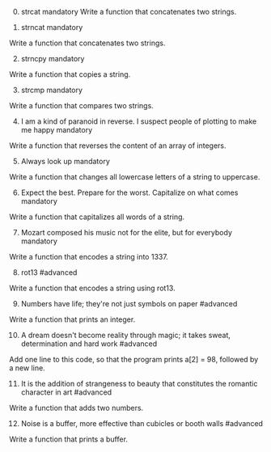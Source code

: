 
0. strcat
mandatory
Write a function that concatenates two strings.

1. strncat
mandatory

Write a function that concatenates two strings.

2. strncpy
mandatory

Write a function that copies a string.

3. strcmp
mandatory

Write a function that compares two strings.

4. I am a kind of paranoid in reverse. I suspect people of plotting to make me happy
mandatory

Write a function that reverses the content of an array of integers.

5. Always look up
mandatory

Write a function that changes all lowercase letters of a string to uppercase.

6. Expect the best. Prepare for the worst. Capitalize on what comes
mandatory

Write a function that capitalizes all words of a string.

7. Mozart composed his music not for the elite, but for everybody
mandatory

Write a function that encodes a string into 1337.

8. rot13
#advanced

Write a function that encodes a string using rot13.

9. Numbers have life; they're not just symbols on paper
#advanced

Write a function that prints an integer.

10. A dream doesn't become reality through magic; it takes sweat, determination and hard work
#advanced

Add one line to this code, so that the program prints a[2] = 98, followed by a new line.

11. It is the addition of strangeness to beauty that constitutes the romantic character in art
#advanced

Write a function that adds two numbers.

12. Noise is a buffer, more effective than cubicles or booth walls
#advanced

Write a function that prints a buffer.

